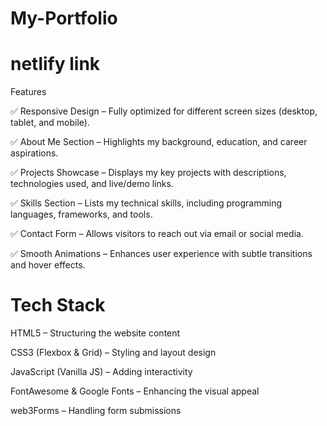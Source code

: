 # My-Portfolio

# netlify link

Features


✅ Responsive Design – Fully optimized for different screen sizes (desktop, tablet, and mobile).

✅ About Me Section – Highlights my background, education, and career aspirations.

✅ Projects Showcase – Displays my key projects with descriptions, technologies used, and live/demo links.

✅ Skills Section – Lists my technical skills, including programming languages, frameworks, and tools.

✅ Contact Form – Allows visitors to reach out via email or social media.

✅ Smooth Animations – Enhances user experience with subtle transitions and hover effects.



# Tech Stack



HTML5 – Structuring the website content

CSS3 (Flexbox & Grid) – Styling and layout design

JavaScript (Vanilla JS) – Adding interactivity

FontAwesome & Google Fonts – Enhancing the visual appeal

web3Forms – Handling form submissions




